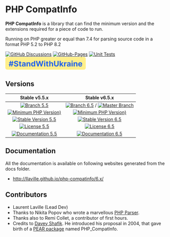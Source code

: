 <!-- markdownlint-disable MD013 -->
# PHP CompatInfo

**PHP CompatInfo** is a library that can find the minimum version and the extensions required for a piece of code to run.

Running on PHP greater or equal than 7.4 for parsing source code in a format PHP 5.2 to PHP 8.2

[![GitHub Discussions](https://img.shields.io/github/discussions/llaville/php-compatinfo)](https://github.com/llaville/php-compatinfo/discussions)
[![GitHub-Pages](https://github.com/llaville/php-compatinfo/actions/workflows/gh-pages.yml/badge.svg)](https://github.com/llaville/php-compatinfo/actions/workflows/gh-pages.yml)
[![Unit Tests](https://github.com/llaville/php-compatinfo/actions/workflows/unit-tests.yaml/badge.svg)](https://github.com/llaville/php-compatinfo/actions/workflows/unit-tests.yaml)
[![StandWithUkraine](https://raw.githubusercontent.com/vshymanskyy/StandWithUkraine/main/badges/StandWithUkraine.svg)](https://github.com/vshymanskyy/StandWithUkraine/blob/main/docs/README.md)

## Versions

|  Stable v5.5.x  |  Stable v6.5.x  |
|:---------------:|:---------------:|
| [![Branch 5.5](https://img.shields.io/badge/branch-5.5-orange)](https://github.com/llaville/php-compatinfo/tree/5.5) | [![Branch 6.5](https://img.shields.io/badge/branch-6.5-orange)](https://github.com/llaville/php-compatinfo/tree/6.5) / [![Master Branch](https://img.shields.io/badge/branch-master-orange)](https://github.com/llaville/php-compatinfo/) |
| [![Minimum PHP Version)](https://img.shields.io/packagist/php-v/bartlett/php-compatinfo/5.5.6)](https://www.php.net/supported-versions.php) | [![Minimum PHP Version)](https://img.shields.io/packagist/php-v/bartlett/php-compatinfo/6.5.4)](https://www.php.net/supported-versions.php) |
| [![Stable Version 5.5](https://img.shields.io/badge/packagist-v5.5.6-blue)](https://packagist.org/packages/bartlett/php-compatinfo) | [![Stable Version 6.5](https://img.shields.io/badge/packagist-v6.5.4-blue)](https://packagist.org/packages/bartlett/php-compatinfo) |
| [![License 5.5](https://img.shields.io/packagist/l/bartlett/php-compatinfo)](https://github.com/llaville/php-compatinfo/blob/5.5/LICENSE) | [![License 6.5](https://img.shields.io/packagist/l/bartlett/php-compatinfo)](https://github.com/llaville/php-compatinfo/blob/6.5/LICENSE) |
| [![Documentation 5.5](https://img.shields.io/badge/documentation-v5.5-green)](http://bartlett.laurent-laville.org/php-compatinfo/) | [![Documentation 6.5](https://img.shields.io/badge/documentation-v6.5-green)](https://github.com/llaville/php-compatinfo/tree/6.5/docs) |

## Documentation

All the documentation is available on following websites generated from the docs folder.

- <http://llaville.github.io/php-compatinfo/6.x/>

## Contributors

* Laurent Laville (Lead Dev)
* Thanks to Nikita Popov who wrote a marvellous [PHP Parser](https://github.com/nikic/PHP-Parser).
* Thanks also to Remi Collet, a contributor of first hours.
* Credits to [Davey Shafik](https://github.com/dshafik). He introduced his proposal in 2004, that gave birth of a [PEAR package](http://pear.php.net/package/PHP_CompatInfo) named PHP_CompatInfo.
